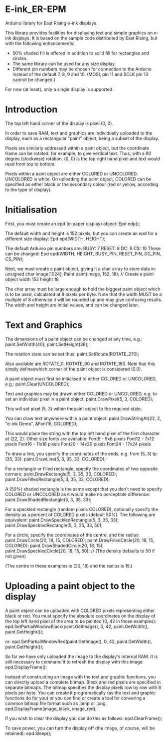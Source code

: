 # E-ink_ER-EPM
Arduino library for East Rising e-ink displays.

This library provides facilities for displaying text and simple graphics on e-ink displays. It is based on the sample code distributed by East Rising, but with the following enhancements:
* 50% shaded fill is offered in addition to solid fill for rectangles and circles.
* The same library can be used for any size display.
* Different pin numbers may be chosen for connection to the Arduino instead of the default 7, 8, 9 and 10. (MOSI, pin 11 and SCLK pin 13 cannot be changed.)

For now (at least), only a single display is supported.

Introduction
============

The top left hand corner of the display is pixel (0, 0).

In order to save RAM, text and graphics are individually uploaded to the display, each as a rectangular "paint" object, being a subset of the display.

Pixels are similarly addressed within a paint object, but the coordinate frame can be rotated, for example, to give vertical text. Thus, with a 90 degree (clockwise) rotation, (0, 0) is the top right hand pixel and text would read from top to bottom.

Pixels within a paint object are either COLORED or UNCOLORED. UNCOLORED is white. On uploading the paint object, COLORED can be specified as either black or the secondary colour (red or yellow, according to the type of display).

Initialisation
==============

First, you must create an epd (e-paper display) object:
Epd edp();

The default width and height is 152 pixels, but you can create an epd for a different size display:
Epd epd(WIDTH, HEIGHT);

The default Arduino pin numbers are:
BUSY:  7
RESET: 8
DC:    9
CS:   10
These can be changed:
Epd epd(WIDTH, HEIGHT, BUSY_PIN, RESET_PIN, DC_PIN, CS_PIN);

Next, we must create a paint object, giving it a char array to store data in:
unsigned char image[1024];
Paint paint(image, 152, 18); // Create a paint object width 152 height 18

The char array must be large enough to hold the biggest paint object which is to be used, calculated at 8 pixels per byte.
Note that the width MUST be a multiple of 8 otherwise it will be rounded up and may give confusing results. The width and height are initial values, and can be changed later.

Text and Graphics
=================
The dimensions of a paint object can be changed at any time, e.g.:
paint.SetWidth(40);
paint.SetHeight(36);

The rotation state can be set thus:
paint.SetRotate(ROTATE_270);

Also available are ROTATE_0, ROTATE_90 and ROTATE_180.
Note that this simply defineswhich corner of the paint object is considered (0.0).

A paint object must first be initialised to either COLORED or UNCOLORED, e.g.:
paint.Clear(UNCOLORED);

Text and graphics may be drawn either COLORED or UNCOLORED, e.g. to set an individual pixel in a paint object:
paint.DrawPixel(5, 3, COLORED);

This will set pixel (5, 3) within thepaint object to the required state.

You can draw text anywhere within a paint object:
paint.DrawStringAt(22, 2, "e-ink Demo", &Font16, COLORED);

This would place the string with the top left hand pixel of the first character at (22, 2). Other size fonts are available:
Font8  - 5x8 pixels
Font12 - 7x12 pixels
Font16 - 11x16 pixels
Font20 - 14x20 pixels
Font24 - 17x24 pixels

To draw a line, you specify the coordinates of the ends, e.g. from (5, 3) tp (35, 33):
paint.DrawLine(5, 3, 35, 33, COLORED);

For a rectangle or filled rectangle, specify the coordinates of two opposite corners:
paint.DrawRectangle(5, 3, 35, 33, COLORED);
paint.DrawFilledRectangle(5, 3, 35, 33, COLORED);

A (50%) shaded rectangle is the same except that you don't need to specify COLORED or UNCOLORED as it would make no perceptible difference:
paint.DrawShadedRectangle(5, 3, 35, 33);

For a speckled rectangle (random pixels COLORED), optionally specify the density as a percent of COLORED pixels (default 50%). The following are equivalent:
paint.DrawSpeckledRectangle(5, 3, 35, 33);
paint.DrawSpeckledRectangle(5, 3, 35, 33, 50);

For a circle, specify the coordinates of the centre, and the radius:
paint.DrawCircle(20, 18, 15, COLORED);
paint.DrawFilledCircle(20, 18, 15, COLORED);
paint.DrawShadedCircle(20, 18, 15);
paint.DrawSpeckledCircle(20, 18, 15, 50); // (The density defaults to 50 if not given)

(The centre in these examples is (20, 18) and the radius is 15.)

Uploading a paint object to the display
=======================================

A paint object can be uploaded with COLORED pixels representing either black or red. You must specify the absolute coordinates on the display of the top left hand pixel of the area to be painted (0, 42 in these examples):
epd.SetPartialWindowBlack(paint.GetImage(), 0, 42, paint.GetWidth(), paint.GetHeight());

or:
epd.SetPartialWindowRed(paint.GetImage(), 0, 42, paint.GetWidth(), paint.GetHeight());

So far we have only uploaded the image to the display's internal RAM. It is still necessary to command it to refresh the display with this image:
epd.DisplayFrame();

Instead of constructing an image with the text and graphic functions, you can directly upload a complete bitmap. Black and red pixels are specified in separate bitmaps. The bitmap specifies the display pixels row by row with 8 pixels per byte. You can create it programatically (as the text and graphic functions do for you) or you can find or create a tool for convering a common bitmap file format such as .bmp or .png.
epd.DisplayFrame(image_black, image_red);

If you wish to clear the display you can do this as follows:
epd.ClearFrame();

To save power, you can turn the display off (the image, of course, will be retained):
epd.Sleep();
